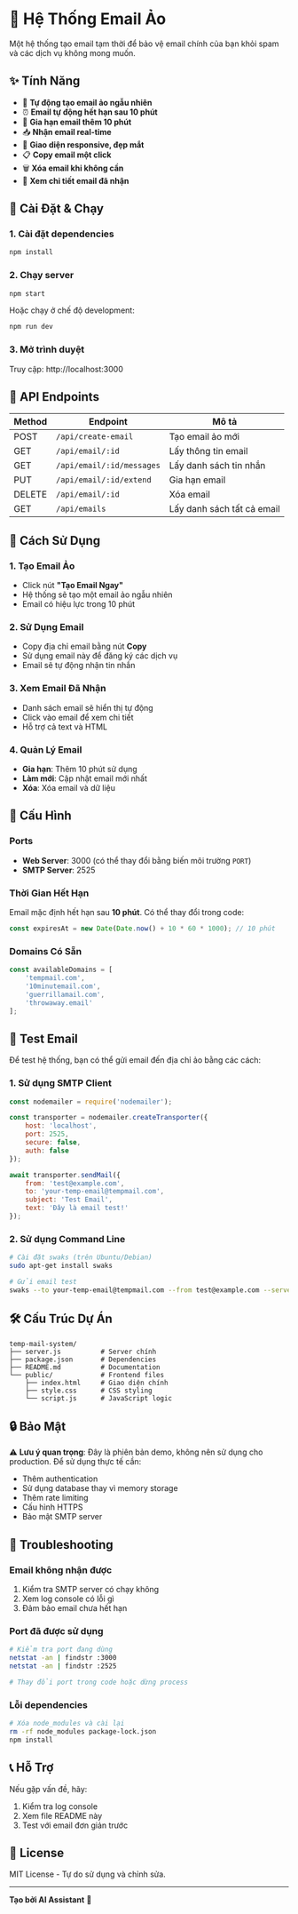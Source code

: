 # 📮 Hệ Thống Email Ảo

Một hệ thống tạo email tạm thời để bảo vệ email chính của bạn khỏi spam và các dịch vụ không mong muốn.

## ✨ Tính Năng

- 🎲 **Tự động tạo email ảo ngẫu nhiên**
- ⏰ **Email tự động hết hạn sau 10 phút**
- 🔄 **Gia hạn email thêm 10 phút**
- 📥 **Nhận email real-time**
- 📱 **Giao diện responsive, đẹp mắt**
- 📋 **Copy email một click**
- 🗑️ **Xóa email khi không cần**
- 📧 **Xem chi tiết email đã nhận**

## 🚀 Cài Đặt & Chạy

### 1. Cài đặt dependencies

```bash
npm install
```

### 2. Chạy server

```bash
npm start
```

Hoặc chạy ở chế độ development:

```bash
npm run dev
```

### 3. Mở trình duyệt

Truy cập: http://localhost:3000

## 📡 API Endpoints

| Method | Endpoint | Mô tả |
|--------|----------|-------|
| POST | `/api/create-email` | Tạo email ảo mới |
| GET | `/api/email/:id` | Lấy thông tin email |
| GET | `/api/email/:id/messages` | Lấy danh sách tin nhắn |
| PUT | `/api/email/:id/extend` | Gia hạn email |
| DELETE | `/api/email/:id` | Xóa email |
| GET | `/api/emails` | Lấy danh sách tất cả email |

## 📝 Cách Sử Dụng

### 1. Tạo Email Ảo
- Click nút **"Tạo Email Ngay"**
- Hệ thống sẽ tạo một email ảo ngẫu nhiên
- Email có hiệu lực trong 10 phút

### 2. Sử Dụng Email
- Copy địa chỉ email bằng nút **Copy**
- Sử dụng email này để đăng ký các dịch vụ
- Email sẽ tự động nhận tin nhắn

### 3. Xem Email Đã Nhận
- Danh sách email sẽ hiển thị tự động
- Click vào email để xem chi tiết
- Hỗ trợ cả text và HTML

### 4. Quản Lý Email
- **Gia hạn**: Thêm 10 phút sử dụng
- **Làm mới**: Cập nhật email mới nhất
- **Xóa**: Xóa email và dữ liệu

## 🔧 Cấu Hình

### Ports
- **Web Server**: 3000 (có thể thay đổi bằng biến môi trường `PORT`)
- **SMTP Server**: 2525

### Thời Gian Hết Hạn
Email mặc định hết hạn sau **10 phút**. Có thể thay đổi trong code:

```javascript
const expiresAt = new Date(Date.now() + 10 * 60 * 1000); // 10 phút
```

### Domains Có Sẵn
```javascript
const availableDomains = [
    'tempmail.com', 
    '10minutemail.com', 
    'guerrillamail.com', 
    'throwaway.email'
];
```

## 🧪 Test Email

Để test hệ thống, bạn có thể gửi email đến địa chỉ ảo bằng các cách:

### 1. Sử dụng SMTP Client
```javascript
const nodemailer = require('nodemailer');

const transporter = nodemailer.createTransporter({
    host: 'localhost',
    port: 2525,
    secure: false,
    auth: false
});

await transporter.sendMail({
    from: 'test@example.com',
    to: 'your-temp-email@tempmail.com',
    subject: 'Test Email',
    text: 'Đây là email test!'
});
```

### 2. Sử dụng Command Line
```bash
# Cài đặt swaks (trên Ubuntu/Debian)
sudo apt-get install swaks

# Gửi email test
swaks --to your-temp-email@tempmail.com --from test@example.com --server localhost:2525 --body "Test email content"
```

## 🛠️ Cấu Trúc Dự Án

```
temp-mail-system/
├── server.js          # Server chính
├── package.json       # Dependencies
├── README.md          # Documentation
└── public/            # Frontend files
    ├── index.html     # Giao diện chính
    ├── style.css      # CSS styling
    └── script.js      # JavaScript logic
```

## 🔒 Bảo Mật

⚠️ **Lưu ý quan trọng**: Đây là phiên bản demo, không nên sử dụng cho production. Để sử dụng thực tế cần:

- Thêm authentication
- Sử dụng database thay vì memory storage
- Thêm rate limiting
- Cấu hình HTTPS
- Bảo mật SMTP server

## 🐛 Troubleshooting

### Email không nhận được
1. Kiểm tra SMTP server có chạy không
2. Xem log console có lỗi gì
3. Đảm bảo email chưa hết hạn

### Port đã được sử dụng
```bash
# Kiểm tra port đang dùng
netstat -an | findstr :3000
netstat -an | findstr :2525

# Thay đổi port trong code hoặc dừng process
```

### Lỗi dependencies
```bash
# Xóa node_modules và cài lại
rm -rf node_modules package-lock.json
npm install
```

## 📞 Hỗ Trợ

Nếu gặp vấn đề, hãy:
1. Kiểm tra log console
2. Xem file README này
3. Test với email đơn giản trước

## 📄 License

MIT License - Tự do sử dụng và chỉnh sửa.

---

**Tạo bởi AI Assistant** 🤖
